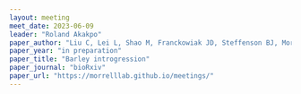 ```yaml
---
layout: meeting
meet_date: 2023-06-09
leader: "Roland Akakpo"
paper_author: "Liu C, Lei L, Shao M, Franckowiak JD, Steffenson BJ, Morrell PL"
paper_year: "in preparation"
paper_title: "Barley introgression"
paper_journal: "bioRxiv"
paper_url: "https://morrelllab.github.io/meetings/"
---
```


